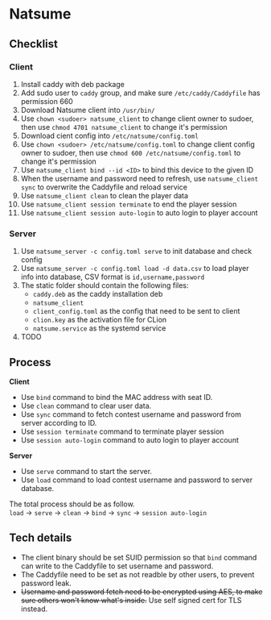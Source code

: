 # Natsume

## Checklist
### Client
1. Install caddy with deb package
2. Add sudo user to `caddy` group, and make sure `/etc/caddy/Caddyfile` has permission 660
3. Download Natsume client into `/usr/bin/`
4. Use `chown <sudoer> natsume_client` to change client owner to sudoer, then use `chmod 4701 natsume_client` to change it's permission
5. Download cient config into `/etc/natsume/config.toml`
6. Use `chown <sudoer> /etc/natsume/config.toml` to change client config owner to sudoer, then use `chmod 600 /etc/natsume/config.toml` to change it's permission
7. Use `natsume_client bind --id <ID>` to bind this device to the given ID
8. When the username and password need to refresh, use `natsume_client sync` to overwrite the Caddyfile and reload service
9. Use `natsume_client clean` to clean the player data
10. Use `natsume_client session terminate` to end the player session
11. Use `natsume_client session auto-login` to auto login to player account

### Server
1. Use `natsume_server -c config.toml serve` to init database and check config
2. Use `natsume_server -c config.toml load -d data.csv` to load player info into database, CSV format is `id,username,password`
3. The static folder should contain the following files:
   + `caddy.deb` as the caddy installation deb
   + `natsume_client`
   + `client_config.toml` as the config that need to be sent to client
   + `clion.key` as the activation file for CLion
   + `natsume.service` as the systemd service
4. TODO

## Process

**Client**
+ Use `bind` command to bind the MAC address with seat ID.
+ Use `clean` command to clear user data.
+ Use `sync` command to fetch contest username and password from server according to ID.
+ Use `session terminate` command to terminate player session
+ Use `session auto-login` command to auto login to player account

**Server**
+ Use `serve` command to start the server.
+ Use `load` command to load contest username and password to server database.

The total process should be as follow.  
`load` -> `serve` -> `clean` -> `bind` -> `sync` -> `session auto-login`

## Tech details
+ The client binary should be set SUID permission so that `bind` command can write to the Caddyfile to set username and password.
+ The Caddyfile need to be set as not readble by other users, to prevent password leak.
+ ~~Username and password fetch need to be encrypted using AES, to make sure others won't know what's inside.~~ Use self signed cert for TLS instead.


